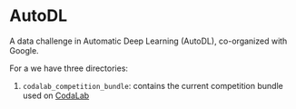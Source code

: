 # AutoDL
A data challenge in Automatic Deep Learning (AutoDL), co-organized with Google.

For a we have three directories:
1. `codalab_competition_bundle`: contains the current competition bundle used on [CodaLab](http://35.193.242.121/competitions/8)
